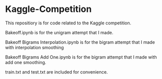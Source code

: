 # Kaggle-Competition

This repositiory is for code related to the Kaggle competition.

Bakeoff.ipynb is for the unigram attempt that I made.

Bakeoff Bigrams Interpolation.ipynb is for the bigram attempt that I made with interpolation smoothing

Bakeoff Bigrams Add One.ipynb is for the bigram attempt that I made with add one smoothing. 

train.txt and test.txt are included for convenience.
